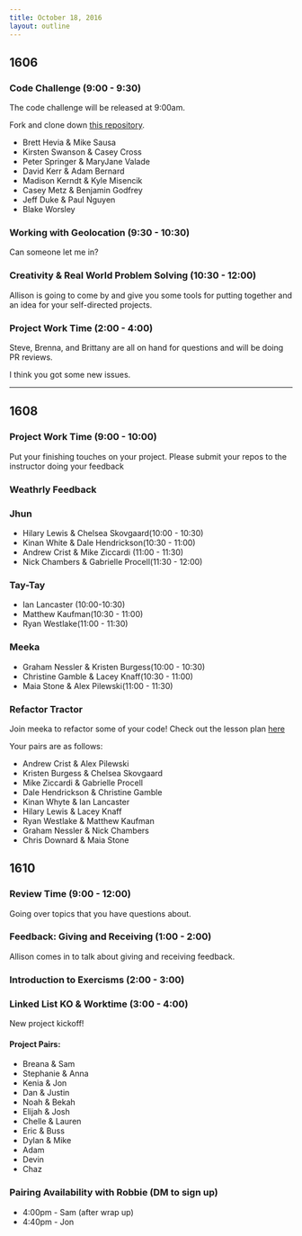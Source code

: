 ```yaml
---
title: October 18, 2016
layout: outline
---
```


## 1606

### Code Challenge (9:00 - 9:30)

The code challenge will be released at 9:00am.

Fork and clone down [this repository](https://github.com/turingschool-examples/code-exercises).

* Brett Hevia & Mike Sausa
* Kirsten Swanson & Casey Cross
* Peter Springer & MaryJane Valade
* David Kerr & Adam Bernard
* Madison Kerndt & Kyle Misencik
* Casey Metz & Benjamin Godfrey
* Jeff Duke & Paul Nguyen
* Blake Worsley

### Working with Geolocation (9:30 - 10:30)

Can someone let me in?

### Creativity & Real World Problem Solving (10:30 - 12:00)

Allison is going to come by and give you some tools for putting together and an idea for your self-directed projects.

### Project Work Time (2:00 - 4:00)

Steve, Brenna, and Brittany are all on hand for questions and will be doing PR reviews.

I think you got some new issues.

***

## 1608

###  Project Work Time (9:00 - 10:00)

Put your finishing touches on your project. Please submit your repos to the instructor doing your feedback

### Weathrly Feedback

### Jhun

* Hilary Lewis & Chelsea Skovgaard(10:00 - 10:30)
* Kinan White & Dale Hendrickson(10:30 - 11:00)
* Andrew Crist & Mike Ziccardi (11:00 - 11:30)
* Nick Chambers & Gabrielle Procell(11:30 - 12:00)


### Tay-Tay

* Ian Lancaster (10:00-10:30)
* Matthew Kaufman(10:30 - 11:00)
* Ryan Westlake(11:00 - 11:30)

### Meeka

* Graham Nessler & Kristen Burgess(10:00 - 10:30)
* Christine Gamble & Lacey Knaff(10:30 - 11:00)
* Maia Stone & Alex Pilewski(11:00 - 11:30)

### Refactor Tractor

Join meeka to refactor some of your code! Check out the lesson plan [here](https://github.com/turingschool/lesson_plans/blob/master/ruby_04-apis_and_scalability/js_refactor_tractor.md)

Your pairs are as follows:

* Andrew Crist & Alex Pilewski
* Kristen Burgess & Chelsea Skovgaard
* Mike Ziccardi & Gabrielle Procell
* Dale Hendrickson & Christine Gamble
* Kinan Whyte & Ian Lancaster
* Hilary Lewis & Lacey Knaff
* Ryan Westlake & Matthew Kaufman
* Graham Nessler & Nick Chambers
* Chris Downard & Maia Stone

## 1610

### Review Time (9:00 - 12:00)

Going over topics that you have questions about.

### Feedback: Giving and Receiving (1:00 - 2:00)

Allison comes in to talk about giving and receiving feedback.

### Introduction to Exercisms (2:00 - 3:00)

### Linked List KO & Worktime (3:00 - 4:00)

New project kickoff!

#### Project Pairs:

- Breana & Sam
- Stephanie & Anna
- Kenia & Jon
- Dan & Justin
- Noah & Bekah
- Elijah & Josh
- Chelle & Lauren
- Eric & Buss
- Dylan & Mike
- Adam
- Devin
- Chaz

### Pairing Availability with Robbie (DM to sign up)

* 4:00pm - Sam (after wrap up)
* 4:40pm - Jon
